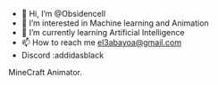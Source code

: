 - 👋 Hi, I’m @Obsidencell
- 👀 I’m interested in Machine learning and Animation
- 🌱 I’m currently learning Artificial Intelligence
- 📫 How to reach me el3abayoa@gmail.com
- Discord :addidasblack

MineCraft Animator.

